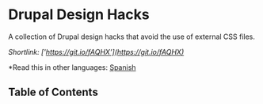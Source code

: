 # Drupal Design Hacks
A collection of Drupal design hacks that avoid the use of external CSS files.

*Shortlink: ['https://git.io/fAQHX'](https://git.io/fAQHX)*

*Read this in other languages: [Spanish](README.es.md)
## Table of Contents


